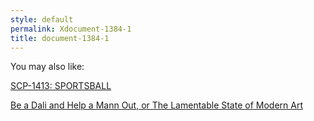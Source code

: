```yaml
---
style: default
permalink: Xdocument-1384-1
title: document-1384-1
---
```

You may also like:

[SCP-1413: SPORTSBALL](http://scp-wiki.net/scp-1413)

[Be a Dali and Help a Mann Out, or The Lamentable State of Modern Art](http://scp-wiki.net/be-a-dali-and-help-a-mann-out-or-the-lamentable-state-of-mod)
